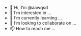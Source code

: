 - 👋 Hi, I’m @aawqsd
- 👀 I’m interested in ...
- 🌱 I’m currently learning ...
- 💞️ I’m looking to collaborate on ...
- 📫 How to reach me ...

<!---
aawqsd/aawqsd is a ✨ special ✨ repository because its `README.md` (this file) appears on your GitHub profile.
You can click the Preview link to take a look at your changes.
--->
